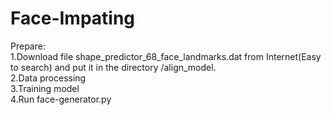 # Face-Impating
Prepare:   
  1.Download file shape_predictor_68_face_landmarks.dat from Internet(Easy to search) and put it in the directory /align_model.  
  2.Data processing   
  3.Training model   
  4.Run face-generator.py   
